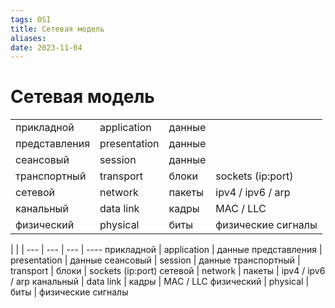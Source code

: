 ```yaml
---
tags: OSI
title: Сетевая модель
aliases: 
date: 2023-11-04
---
```



# Сетевая модель 

|               |              |        |                    |
| ------------- | ------------ | ------ | ------------------ |
| прикладной    | application  | данные |                    |
| представления | presentation | данные |                    |
| сеансовый     | session      | данные |                    |
| транспортный  | transport    | блоки  | sockets (ip:port)  |
| сетевой       | network      | пакеты | ipv4 / ipv6 / arp  |
| канальный     | data link    | кадры  | MAC / LLC          |
| физический    | physical     | биты   | физические сигналы |


 |  |  | 
--- | --- | --- | ----
прикладной | application | данные
представления | presentation | данные
сеансовый | session | данные
транспортный | transport | блоки | sockets (ip:port)
сетевой | network | пакеты | ipv4 / ipv6 / arp
канальный | data link | кадры | MAC / LLC
физический | physical | биты | физические сигналы